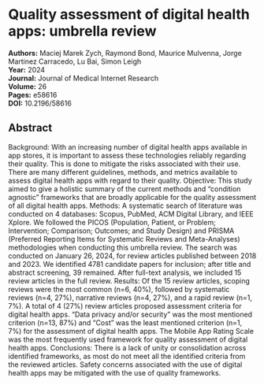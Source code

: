 # Quality assessment of digital health apps: umbrella review

**Authors:** Maciej Marek Zych, Raymond Bond, Maurice Mulvenna, Jorge Martinez Carracedo, Lu Bai, Simon Leigh  
**Year:** 2024  
**Journal:** Journal of Medical Internet Research  
**Volume:** 26  
**Pages:** e58616  
**DOI:** 10.2196/58616  

## Abstract
Background: With an increasing number of digital health apps available in app stores, it is important to assess these technologies reliably regarding their quality. This is done to mitigate the risks associated with their use. There are many different guidelines, methods, and metrics available to assess digital health apps with regard to their quality.
Objective: This study aimed to give a holistic summary of the current methods and “condition agnostic” frameworks that are broadly applicable for the quality assessment of all digital health apps.
Methods: A systematic search of literature was conducted on 4 databases: Scopus, PubMed, ACM Digital Library, and IEEE Xplore. We followed the PICOS (Population, Patient, or Problem; Intervention; Comparison; Outcomes; and Study Design) and PRISMA (Preferred Reporting Items for Systematic Reviews and Meta-Analyses) methodologies when conducting this umbrella review. The search was conducted on January 26, 2024, for review articles published between 2018 and 2023. We identified 4781 candidate papers for inclusion; after title and abstract screening, 39 remained. After full-text analysis, we included 15 review articles in the full review.
Results: Of the 15 review articles, scoping reviews were the most common (n=6, 40%), followed by systematic reviews (n=4, 27%), narrative reviews (n=4, 27%), and a rapid review (n=1, 7%). A total of 4 (27%) review articles proposed assessment criteria for digital health apps. “Data privacy and/or security” was the most mentioned criterion (n=13, 87%) and “Cost” was the least mentioned criterion (n=1, 7%) for the assessment of digital health apps. The Mobile App Rating Scale was the most frequently used framework for quality assessment of digital health apps.
Conclusions: There is a lack of unity or consolidation across identified frameworks, as most do not meet all the identified criteria from the reviewed articles. Safety concerns associated with the use of digital health apps may be mitigated with the use of quality frameworks.

